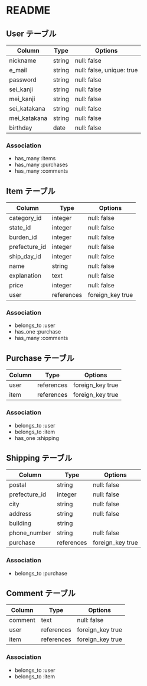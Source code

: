 # README
## User テーブル

| Column             | Type   | Options                   |
| -------------------| ------ | --------------------------|
| nickname           | string | null: false               |
| e_mail             | string | null: false, unique: true |
| password           | string | null: false               |
| sei_kanji          | string | null: false               |
| mei_kanji          | string | null: false               |
| sei_katakana       | string | null: false               |
| mei_katakana       | string | null: false               |
| birthday           | date   | null: false               |

### Association
- has_many :items
- has_many :purchases
- has_many :comments

## Item テーブル

| Column        | Type       | Options          |
| --------------| -----------| -----------------|
| category_id   | integer    | null: false      |
| state_id      | integer    | null: false      |
| burden_id     | integer    | null: false      |
| prefecture_id | integer    | null: false      |
| ship_day_id   | integer    | null: false      |
| name          | string     | null: false      |
| explanation   | text       | null: false      |
| price         | integer    | null: false      |
| user          | references | foreign_key true |

### Association
- belongs_to :user
- has_one :purchase
- has_many :comments

## Purchase テーブル

| Column  | Type       | Options         |
| --------| -----------| ----------------|
| user    | references |foreign_key true |
| item    | references |foreign_key true |

### Association
- belongs_to :user
- belongs_to :item
- has_one :shipping

## Shipping テーブル

| Column        | Type       | Options          |
| --------------| -----------| -----------------|
| postal        | string     | null: false      |
| prefecture_id | integer    | null: false      |
| city          | string     | null: false      |
| address       | string     | null: false      |
| building      | string     |                  |
| phone_number  | string     | null: false      |
| purchase      | references | foreign_key true |

### Association
- belongs_to :purchase

## Comment テーブル

| Column        | Type       | Options              |
| --------------| -----------| ---------------------|
| comment       | text       | null: false          |
| user          | references | foreign_key true     |
| item          | references | foreign_key true     |

### Association
- belongs_to :user
- belongs_to :item